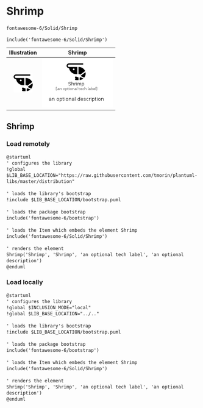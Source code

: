 # Shrimp


```text
fontawesome-6/Solid/Shrimp
```

```text
include('fontawesome-6/Solid/Shrimp')
```



| Illustration | Shrimp |
| :---: | :---: |
| ![illustration for Illustration](../../fontawesome-6/Solid/Shrimp.png) | ![illustration for Shrimp](../../fontawesome-6/Solid/Shrimp.Local.png) |




## Shrimp

### Load remotely
```plantuml
@startuml
' configures the library
!global $LIB_BASE_LOCATION="https://raw.githubusercontent.com/tmorin/plantuml-libs/master/distribution"

' loads the library's bootstrap
!include $LIB_BASE_LOCATION/bootstrap.puml

' loads the package bootstrap
include('fontawesome-6/bootstrap')

' loads the Item which embeds the element Shrimp
include('fontawesome-6/Solid/Shrimp')

' renders the element
Shrimp('Shrimp', 'Shrimp', 'an optional tech label', 'an optional description')
@enduml
```

### Load locally
```plantuml
@startuml
' configures the library
!global $INCLUSION_MODE="local"
!global $LIB_BASE_LOCATION="../.."

' loads the library's bootstrap
!include $LIB_BASE_LOCATION/bootstrap.puml

' loads the package bootstrap
include('fontawesome-6/bootstrap')

' loads the Item which embeds the element Shrimp
include('fontawesome-6/Solid/Shrimp')

' renders the element
Shrimp('Shrimp', 'Shrimp', 'an optional tech label', 'an optional description')
@enduml
```


